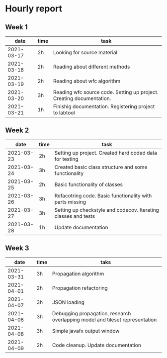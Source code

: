 # Hourly report

## Week 1

date       | time | task |
-----------|------|------|
2021-03-17 | 2h   | Looking for source material |
2021-03-18 | 2h   | Reading about different methods |
2021-03-19 | 2h   | Reading about wfc algorithm |
2021-03-20 | 3h   | Reading wfc source code. Setting up project. Creating documentation. |
2021-03-21 | 1h   | Finishig documentation. Registering project to labtool |

## Week 2
date       | time | task |
-----------|------|------|
2021-03-23 | 2h   | Setting up project. Created hard coded data for testing |
2021-03-24 | 3h   | Created basic class structure and some functionality |
2021-03-25 | 2h   | Basic functionality of classes |
2021-03-26 | 3h   | Refacotring code. Basic functionality with parts missing |
2021-03-27 | 3h   | Setting up checkstyle and codecov. Iterating classes and tests |
2021-03-28 | 1h   | Update documentation |

## Week 3
date	   | time | taks |
-----------|------|------|
2021-03-31 | 3h   | Propagation algorithm |
2021-04-01 | 2h   | Propagation refactoring |
2021-04-07 | 3h   | JSON loading |
2021-04-08 | 3h   | Debugging propagation, research overlapping model and tileset representation |
2021-04-08 | 3h   | Simple javafx output window |
2021-04-09 | 2h   | Code cleanup. Update documentation |
